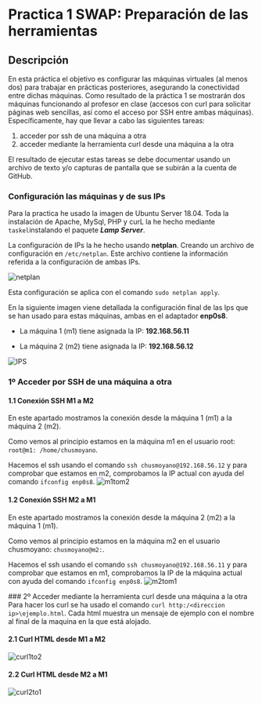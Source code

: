 # Practica 1 SWAP: Preparación de las herramientas

## Descripción

En esta práctica el objetivo es configurar las máquinas virtuales (al menos dos) para trabajar en prácticas posteriores, asegurando la conectividad entre dichas máquinas.
Como resultado de la práctica 1 se mostrarán dos máquinas funcionando al profesor en clase (accesos con curl para solicitar páginas web sencillas, así como el acceso por SSH entre ambas máquinas).
Específicamente, hay que llevar a cabo las siguientes tareas:

1. acceder por ssh de una máquina a otra
2. acceder mediante la herramienta curl desde una máquina a la otra

El resultado de ejecutar estas tareas se debe documentar usando un archivo de texto y/o capturas de pantalla que se subirán a la cuenta de GitHub.

### Configuración las máquinas y de sus IPs

Para la practica he usado la imagen de Ubuntu Server 18.04. Toda la instalación de Apache, MySql, PHP y curL la he hecho mediante `taskel`instalando el paquete ***Lamp Server***.

 La configuración de IPs la he hecho usando **netplan**. Creando un archivo de configuración en `/etc/netplan`. Este archivo contiene la información referida a la configuración de ambas IPs.

![netplan](https://i.imgur.com/d7V37Ij.png)

Esta configuración se aplica con el comando `sudo netplan apply`.

En la siguiente imagen viene detallada la configuración final de las Ips que se han usado para estas máquinas, ambas en el adaptador **enp0s8**.

* La máquina 1 (m1) tiene asignada la IP: **192.168.56.11**

* La máquina 2 (m2) tiene asignada la IP: **192.168.56.12**

![IPS](https://i.imgur.com/azFX0o9.png)

### 1º Acceder por SSH de una máquina a otra


#### 1.1 Conexión SSH M1 a M2

En este apartado mostramos la conexión desde la máquina 1 (m1) a la máquina 2 (m2).

Como vemos al principio estamos en la máquina m1 en el usuario root:
`root@m1: /home/chusmoyano`.

Hacemos el ssh usando el comando `ssh chusmoyano@192.168.56.12` y para comprobar que estamos en m2, comprobamos la IP actual con ayuda del comando `ifconfig enp0s8`.
![m1tom2](https://i.imgur.com/lnbI7Xo.png)


#### 1.2 Conexión SSH M2 a M1


En este apartado mostramos la conexión desde la máquina 2 (m2) a la máquina 1 (m1).

Como vemos al principio estamos en la máquina m2 en el usuario chusmoyano:
`chusmoyano@m2:`.

Hacemos el ssh usando el comando `ssh chusmoyano@192.168.56.11` y para comprobar que estamos en m1, comprobamos la IP de la máquina actual con ayuda del comando `ifconfig enp0s8`.
![m2tom1](https://i.imgur.com/xftCirM.png)

### 2º Acceder mediante la herramienta curl desde una máquina a la otra
Para hacer los curl se ha usado el comando `curl http:/<direccion ip>\ejemplo.html`. Cada html muestra un mensaje de ejemplo con el nombre al final de la maquina en la que está alojado.


#### 2.1 Curl HTML desde M1 a M2
![curl1to2](https://i.imgur.com/BkiVMy1.png)

#### 2.2 Curl HTML desde M2 a M1
![curl2to1](https://i.imgur.com/69A48CP.png)